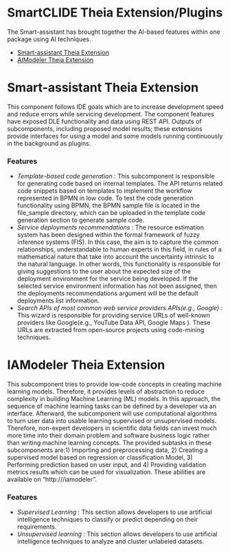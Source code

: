 # SmartCLIDE Theia Extension/Plugins
The Smart-assistant has brought together the AI-based features within one package using AI techniques.

- [ Smart-assistant Theia Extension](#smart-assistant-theia-extension-featuers)
- [AIModeler Theia Extension](#iamodeler-theia-extension)


# Smart-assistant Theia Extension
 This component follows IDE goals which are to increase development speed and reduce errors while servicing development. The component features have exposed DLE functionality and data using REST API. Outputs of subcomponents, including proposed model results; these extensions provide interfaces for using a model and some models running continuously in the background as plugins.
 
 ### Features
 
- *Template-based code generation* :   This subcomponent is responsible for generating code based on internal templates. The API returns related code snippets based on templates to implement the workflow represented in BPMN in low code. To test the code generation functionality using BPMN, the BPMN sample file is located in the file_sample directory, which can be uploaded in the template code generation section to generate sample code.  
- *Service deployments recommendations* : The resource estimation system has been designed within the formal framework of fuzzy inference systems (FIS). In this case, the aim is to capture the common relationships, understandable to human experts in this field, in rules of a mathematical nature that take into account the uncertainty intrinsic to the natural language. In other words,  this functionality is responsible for giving suggestions to the user about the expected size of the deployment environment for the service being developed. If the selected service environment information has not been assigned, then the deployments recommendations argument will be the default deployments list information.
- *Search APIs of most common web service providers APIs(e.g., Google)* : This wizard is responsible for providing service URLs of well-known providers like Google(e.g.,  YouTube Data API, Google Maps ). These URLs are extracted from open-source projects using code-mining techniques. 


# IAModeler Theia Extension 
This subcomponent tries to provide low-code concepts in creating machine learning models. Therefore, it provides levels of abstraction to reduce complexity in building Machine Learning (ML) models. In this approach, the sequence of machine learning tasks can be defined by a developer via an interface. Afterward, the subcomponent will use computational algorithms to turn user data into usable learning supervised or unsupervised models. Therefore, non-expert developers in scientific data fields can invest much more time into their domain problem and software business logic rather than writing machine learning concepts. The provided subtasks in these subcomponents are:1) Importing and preprocessing data, 2) Creating a supervised model based on regression or classification Model, 3) Performing prediction based on user input, and 4) Providing validation metrics results which can be used for visualization. These abilities are available on “http://<SmartCLIDE-host>/iamodeler”.

 ### Features
 
- *Supervised Learning* :  This section allows developers to use artificial intelligence techniques to classify or predict depending on their requirements.
- *Unsupervised learning* : This section allows developers to use artificial intelligence techniques to analyze and cluster unlabeled datasets.

